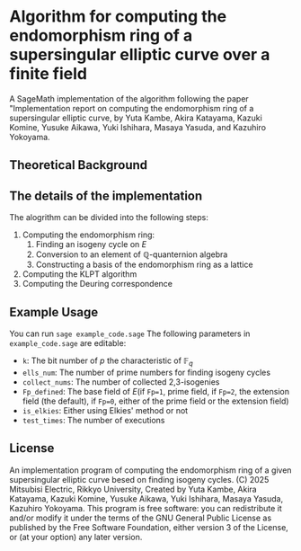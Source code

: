 <!-- (仮)日本語版  
# 超特異楕円曲線の自己準同型環計算アルゴリズム
有限体 $\mathbb{F}_q$上の超特異楕円曲線 $E$の自己準同型環 $\mathrm{End}(E)$の基底計算のコードを紹介する.  
本コードは~~で提案されたものの実装したものである.
## 理論的説明
詳細は~~を参照.
## 実装の説明
本コードは以下の3つのステップに分けることができる:
1. End環計算:
    1. 同種写像サイクル探索:
    1. 四元数代数の元への変換:
    1. 極大整環であるかの判定:
2. KLPTアルゴリズム計算:
3. Deuring対応の計算

## テストコードについて
テストコードは`sage test_end_calc.sage`で実行可能である.   
編集可能なパラメータは以下の通りである:
- `k`: $\mathbb{F}_q$の標数 $p$のビット数
- `ells_num`: サイクルの次数に用いる素数の数
- `collect_nums`: 2,3-isogenyの数
- `Fp_defined`: 基礎体(`Fp=1`なら素体, `Fp=2`なら拡大体, `Fp=0`なら制限なし)
- `D`: 
- `is_elkies`: Elkies素数の利用の有無
- `test_times`: 実行回数 -->

# Algorithm for computing the endomorphism ring of a supersingular elliptic curve over a finite field
A SageMath implementation of the algorithm following the paper "Implementation report on computing the endomorphism ring of a supersingular elliptic curve, by Yuta Kambe, Akira Katayama, Kazuki Komine, Yusuke Aikawa, Yuki Ishihara, Masaya Yasuda, and Kazuhiro Yokoyama.
## Theoretical Background

## The details of the implementation
The alogrithm can be divided into the following steps:
1. Computing the endomorphism ring:
    1. Finding an isogeny cycle on $E$
    1. Conversion to an element of $\mathbb{Q}$-quanternion algebra
    1. Constructing a basis of the endomorphism ring as a lattice
2. Computing the KLPT algorithm
3. Computing the Deuring correspondence

## Example Usage
You can run `sage example_code.sage`
The following parameters in `example_code.sage` are editable:
- `k`: The bit number of $p$ the characteristic of $\mathbb{F}_q$
- `ells_num`: The number of prime numbers for finding isogeny cycles 
- `collect_nums`: The number of collected 2,3-isogenies
- `Fp_defined`: The base field of $E$(if `Fp=1`, prime field, if `Fp=2`, the extension field (the default), if `Fp=0`, either of the prime field or the extension field)
- `is_elkies`: Either using Elkies' method or not
- `test_times`: The number of executions

## License
An implementation program of computing the endomorphism ring of a given supersingular elliptic curve besed on finding isogeny cycles.
(C) 2025 Mitsubisi Electric, Rikkyo University, Created by Yuta Kambe, Akira Katayama, Kazuki Komine, Yusuke Aikawa, Yuki Ishihara, Masaya Yasuda, Kazuhiro Yokoyama.
This program is free software: you can redistribute it and/or modify it under the terms of the GNU General Public License as published by the Free Software Foundation, either version 3 of the License, or (at your option) any later version.
